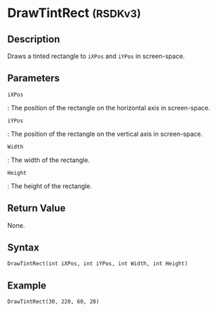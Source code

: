 # DrawTintRect <small>(RSDKv3)</small>

## Description
Draws a tinted rectangle to `iXPos` and `iYPos` in screen-space.

## Parameters
`iXPos`

:   The position of the rectangle on the horizontal axis in screen-space.

`iYPos`

:   The position of the rectangle on the vertical axis in screen-space.

`Width`

:   The width of the rectangle.

`Height`

:   The height of the rectangle.

## Return Value
None.

## Syntax
```
DrawTintRect(int iXPos, int iYPos, int Width, int Height)
```

## Example
```
DrawTintRect(30, 220, 60, 20)
```